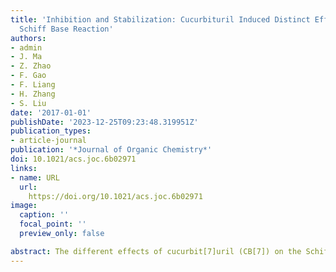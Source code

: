 ```yaml
---
title: 'Inhibition and Stabilization: Cucurbituril Induced Distinct Effects on the
  Schiff Base Reaction'
authors:
- admin
- J. Ma
- Z. Zhao
- F. Gao
- F. Liang
- H. Zhang
- S. Liu
date: '2017-01-01'
publishDate: '2023-12-25T09:23:48.319951Z'
publication_types:
- article-journal
publication: '*Journal of Organic Chemistry*'
doi: 10.1021/acs.joc.6b02971
links:
- name: URL
  url: 
    https://doi.org/10.1021/acs.joc.6b02971
image:
  caption: ''
  focal_point: ''
  preview_only: false

abstract: The different effects of cucurbit[7]uril (CB[7]) on the Schiff base reactions in aqueous solution were explored by 1H NMR spectroscopy and single X-ray crystallography. With CB[7], the condensation reaction of aldehyde and primary amine is dramatically inhibited. In contrast, the presence of CB[7] does tremendously stabilize iminium cation in water through ion–dipole interactions. A single crystal structure of the complex of iminium ion 7 with CB[7] grown in water is reported.
---
```

